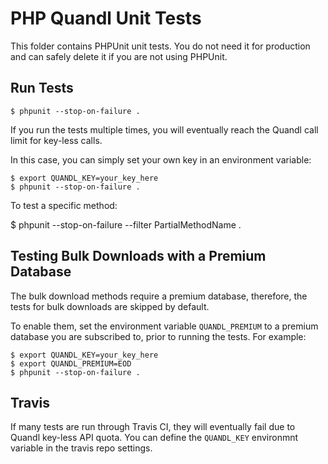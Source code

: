 PHP Quandl Unit Tests
==================================================


This folder contains PHPUnit unit tests. You do not need it for 
production and can safely delete it if you are not using PHPUnit.

Run Tests
--------------------------------------------------

    $ phpunit --stop-on-failure .

If you run the tests multiple times, you will eventually reach the Quandl call
limit for key-less calls. 

In this case, you can simply set your own key in an environment variable:

    $ export QUANDL_KEY=your_key_here
    $ phpunit --stop-on-failure .

To test a specific method:

  $ phpunit --stop-on-failure --filter PartialMethodName .


Testing Bulk Downloads with a Premium Database
--------------------------------------------------

The bulk download methods require a premium database, therefore, the tests
for bulk downloads are skipped by default. 

To enable them, set the environment variable `QUANDL_PREMIUM` to a premium
database you are subscribed to, prior to running the tests. For example:

    $ export QUANDL_KEY=your_key_here
    $ export QUANDL_PREMIUM=EOD
    $ phpunit --stop-on-failure .


Travis
--------------------------------------------------

If many tests are run through Travis CI, they will eventually fail due to 
Quandl key-less API quota. You can define the `QUANDL_KEY` environmnt 
variable in the travis repo settings.

